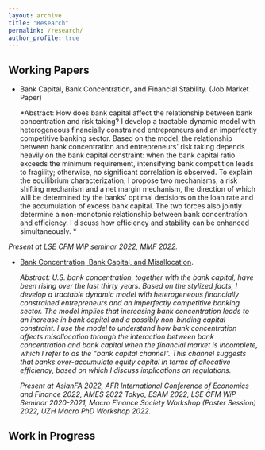 ```yaml
---
layout: archive
title: "Research"
permalink: /research/
author_profile: true
---
```


<!--
{% if author.googlescholar %}
  You can also find my articles on <u><a href="{{author.googlescholar}}">my Google Scholar profile</a>.</u>
{% endif %}

{% include base_path %}

{% for post in site.research reversed %}
  {% include archive-single.html %}
{% endfor %}
-->

<!--## Publications

* [Credit Rating Prediction Through Supply Chains: A Machine Learning Approach](https://doi.org/10.1111/poms.13634) (with Jing Wu and Sean X. Zhou)\
    ***Production and Operations Management***, forthcoming-->

## Working Papers
* Bank Capital, Bank Concentration, and Financial Stability. (Job Market Paper) 
 
  *Abstract: How does bank capital affect the relationship between bank concentration and risk taking? I develop a tractable dynamic model with heterogeneous financially constrained entrepreneurs and an imperfectly competitive banking sector. Based on the model, the relationship between bank concentration and entrepreneurs' risk taking depends heavily on the bank capital constraint: when the bank capital ratio exceeds the minimum requirement, intensifying bank competition leads to fragility; otherwise, no significant correlation is observed. To explain the equilibrium characterization, I propose two mechanisms, a risk shifting mechanism and a net margin mechanism, the direction of which will be determined by the banks' optimal decisions on the loan rate and the accumulation of excess bank capital. The two forces also jointly determine a non-monotonic relationship between bank concentration and efficiency. I discuss how efficiency and stability can be enhanced simultaneously. *
 
 *Present at LSE CFM WiP seminar 2022, MMF 2022.*

* [Bank Concentration, Bank Capital, and Misallocation](https://papers.ssrn.com/sol3/papers.cfm?abstract_id=4046630). 
  
  *Abstract: U.S. bank concentration, together with the bank capital, have been rising over the last thirty years. Based on the stylized facts, I develop a tractable dynamic model with heterogeneous financially constrained entrepreneurs and an imperfectly competitive banking sector. The model implies that increasing bank concentration leads to an increase in bank capital and a possibly non-binding capital constraint. I use the model to understand how bank concentration affects misallocation through the interaction between bank concentration and bank capital when the financial market is incomplete, which I refer to as the "bank capital channel". This channel suggests that banks over-accumulate equity capital in terms of allocative efficiency, based on which I discuss implications on regulations.*
  
    *Present at AsianFA 2022, AFR International Conference of Economics and Finance 2022, AMES 2022 Tokyo, ESAM 2022, LSE CFM WiP Seminar 2020-2021, Macro Finance Society Workshop (Poster Session) 2022,  UZH Macro PhD Workshop 2022.*



## Work in Progress



